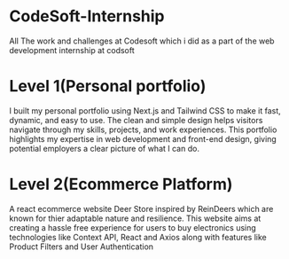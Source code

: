 # CodeSoft-Internship
All The work and challenges at Codesoft which i did as a part of the web development internship at codsoft

# Level 1(Personal portfolio)

I built my personal portfolio using Next.js and Tailwind CSS to make it fast, dynamic, and easy to use. The clean and simple design helps visitors navigate through my skills, projects, and work experiences. This portfolio highlights my expertise in web development and front-end design, giving potential employers a clear picture of what I can do.

# Level 2(Ecommerce Platform)

A react ecommerce website Deer Store inspired by ReinDeers which are known for thier adaptable nature and resilience. This website aims at creating a hassle free experience for users to buy electronics using technologies like Context API, React and Axios along with features like Product Filters and User Authentication
